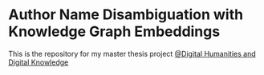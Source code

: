 # Author Name Disambiguation with Knowledge Graph Embeddings

This is the repository for my master thesis project [@Digital Humanities and Digital Knowledge](https://corsi.unibo.it/2cycle/DigitalHumanitiesKnowledge)

